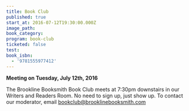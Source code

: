 ```yaml
---
title: Book Club
published: true
start_at: 2016-07-12T19:30:00.000Z
image_path:
book_category:
program: book-club
ticketed: false
test:
book_isbn:
  - '9781555977412'
---
```



**Meeting on Tuesday, July 12th, 2016**

The Brookline Booksmith Book Club meets at 7:30pm downstairs in our Writers and Readers Room. No need to sign up, just show up. To contact our moderator, email bookclub@brooklinebooksmith.com